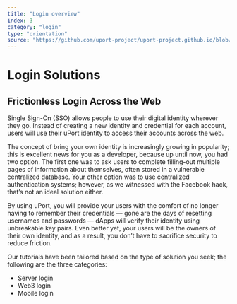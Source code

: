 ```yaml
---
title: "Login overview"
index: 3
category: "login"
type: "orientation"
source: "https://github.com/uport-project/uport-project.github.io/blob/develop/markdown/docs/overview/login.md"
---
```


# Login Solutions

## Frictionless Login Across the Web 

Single Sign-On (SSO) allows people to use their digital identity wherever they go. Instead of creating a new identity and credential for each account, users will use their uPort identity to access their accounts across the web.

The concept of bring your own identity is increasingly growing in popularity; this is excellent news for you as a developer, because up until now, you had two option. The first one was to ask users to complete filling-out multiple pages of information about themselves, often stored in a vulnerable centralized database. Your other option was to use centralized authentication systems; however, as we witnessed with the Facebook hack, that’s not an ideal solution either.

By using uPort, you will provide your users with the comfort of no longer having to remember their credentials — gone are the days of resetting usernames and passwords — dApps will verify their identity using unbreakable key pairs. Even better yet, your users will be the owners of their own identity, and as a result, you don’t have to sacrifice security to reduce friction.

Our tutorials have been tailored based on the type of solution you seek; the following are the three categories:

* Server login
* Web3 login
* Mobile login
